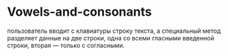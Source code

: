 # Vowels-and-consonants
пользователь вводит с клавиатуры строку текста, а специальный метод разделяет данные на две строки, одна со всеми гласными введенной строки, вторая — только с согласными.
